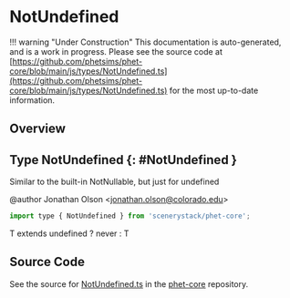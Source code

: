 # NotUndefined

!!! warning "Under Construction"
    This documentation is auto-generated, and is a work in progress. Please see the source code at
    [https://github.com/phetsims/phet-core/blob/main/js/types/NotUndefined.ts](https://github.com/phetsims/phet-core/blob/main/js/types/NotUndefined.ts) for the most up-to-date information.

## Overview



## Type NotUndefined {: #NotUndefined }


Similar to the built-in NotNullable, but just for undefined

@author Jonathan Olson &lt;jonathan.olson@colorado.edu&gt;

```js
import type { NotUndefined } from 'scenerystack/phet-core';
```


T extends <span style="color: hsla(calc(var(--md-hue) + 180deg),80%,40%,1);">undefined</span> ? <span style="color: hsla(calc(var(--md-hue) + 180deg),80%,40%,1);">never</span> : T



## Source Code

See the source for [NotUndefined.ts](https://github.com/phetsims/phet-core/blob/main/js/types/NotUndefined.ts) in the [phet-core](https://github.com/phetsims/phet-core) repository.
